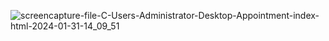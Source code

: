 ![screencapture-file-C-Users-Administrator-Desktop-Appointment-index-html-2024-01-31-14_09_51](https://github.com/MurtazaTanda/Appointment/assets/153167949/ca5ed104-af50-4f4d-95c9-a08fd4e21b0c)
